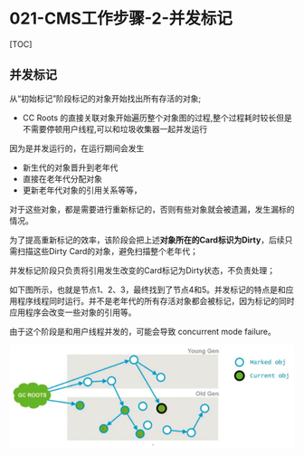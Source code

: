 # 021-CMS工作步骤-2-并发标记

[TOC]

## 并发标记

从“初始标记”阶段标记的对象开始找出所有存活的对象;

- CC Roots 的直接关联对象开始遍历整个对象图的过程,整个过程耗时较长但是不需要停顿用户线程,可以和垃圾收集器一起并发运行

因为是并发运行的，在运行期间会发生

- 新生代的对象晋升到老年代
- 直接在老年代分配对象
- 更新老年代对象的引用关系等等，

对于这些对象，都是需要进行重新标记的，否则有些对象就会被遗漏，发生漏标的情况。

为了提高重新标记的效率，该阶段会把上述**对象所在的Card标识为Dirty**，后续只需扫描这些Dirty Card的对象，避免扫描整个老年代；

并发标记阶段只负责将引用发生改变的Card标记为Dirty状态，不负责处理；

如下图所示，也就是节点1、2、3，最终找到了节点4和5。并发标记的特点是和应用程序线程同时运行。并不是老年代的所有存活对象都会被标记，因为标记的同时应用程序会改变一些对象的引用等。

由于这个阶段是和用户线程并发的，可能会导致 concurrent mode failure。

![image-20210311200151940](../../../../assets/image-20210311200151940.png)